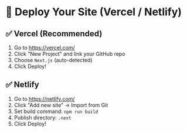 # 🚀 Deploy Your Site (Vercel / Netlify)

## ✅ Vercel (Recommended)

1. Go to https://vercel.com/
2. Click "New Project" and link your GitHub repo
3. Choose `Next.js` (auto-detected)
4. Click Deploy!

## ✅ Netlify

1. Go to https://netlify.com/
2. Click "Add new site" -> Import from Git
3. Set build command: `npm run build`
4. Publish directory: `.next`
5. Click Deploy!
